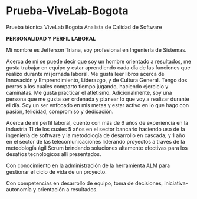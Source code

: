 # Prueba-ViveLab-Bogota
Prueba técnica ViveLab Bogota Analista de Calidad de Software

**PERSONALIDAD Y PERFIL LABORAL**

Mi nombre es Jefferson Triana, soy profesional en Ingeniería de Sistemas.

Acerca de mí se puede decir que soy un hombre orientado a resultados, me gusta trabajar en equipo y estar aprendiendo cada día de las funciones que realizo durante mi jornada laboral. Me gusta leer libros acerca de Innovación y Emprendimiento, Liderazgo, y de Cultura General. Tengo dos perros a los cuales comparto tiempo jugando, haciendo ejercicio y caminatas. Me gusta practicar el atletismo. Adicionalmente, soy una persona que me gusta ser ordenada y planear lo que voy a realizar durante el día. Soy un ser enfocado en mis metas y estar activo en lo que hago con pasión, felicidad, compromiso y dedicación.

Acerca de mi perfil laboral, cuento con más de 6 años de experiencia en la industria TI de los cuales 5 años en el sector bancario haciendo uso de la ingeniería de software y la metodología de desarrollo en cascada; y 1 año en el sector de las telecomunicaciones liderando proyectos a través de la metodología ágil Scrum brindando soluciones altamente efectivas para los desafíos tecnológicos allí presentados. 

Con conocimiento en la administración de la herramienta ALM para gestionar el ciclo de vida de un proyecto.

Con competencias en desarrollo de equipo, toma de decisiones, iniciativa-autonomía y orientación a resultados.
